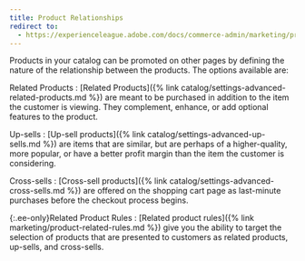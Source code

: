 ```yaml
---
title: Product Relationships
redirect to:
  - https://experienceleague.adobe.com/docs/commerce-admin/marketing/promotions/product-relationships/product-relationships.html
---
```


Products in your catalog can be promoted on other pages by defining the nature of the relationship between the products. The options available are:

Related Products
:  [Related Products]({% link catalog/settings-advanced-related-products.md %}) are meant to be purchased in addition to the item the customer is viewing. They complement, enhance, or add optional features to the product.

Up-sells
:  [Up-sell products]({% link catalog/settings-advanced-up-sells.md %}) are items that are similar, but are perhaps of a higher-quality, more popular, or have a better profit margin than the item the customer is considering.

Cross-sells
:  [Cross-sell products]({% link catalog/settings-advanced-cross-sells.md %}) are offered on the shopping cart page as last-minute purchases before the checkout process begins.

{:.ee-only}Related Product Rules
:  [Related product rules]({% link marketing/product-related-rules.md %}) give you the ability to target the selection of products that are presented to customers as related products, up-sells, and cross-sells.

